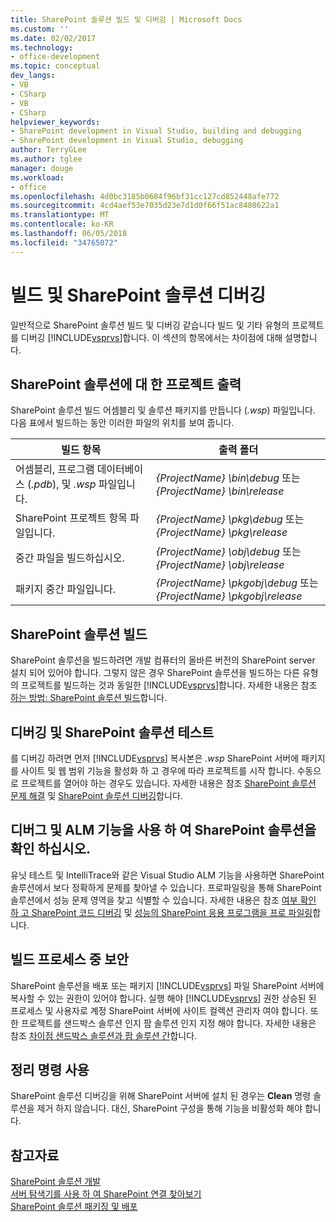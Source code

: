 ```yaml
---
title: SharePoint 솔루션 빌드 및 디버깅 | Microsoft Docs
ms.custom: ''
ms.date: 02/02/2017
ms.technology:
- office-development
ms.topic: conceptual
dev_langs:
- VB
- CSharp
- VB
- CSharp
helpviewer_keywords:
- SharePoint development in Visual Studio, building and debugging
- SharePoint development in Visual Studio, debugging
author: TerryGLee
ms.author: tglee
manager: douge
ms.workload:
- office
ms.openlocfilehash: 4d0bc3185b0684f96bf31cc127cd852448afe772
ms.sourcegitcommit: 4cd4aef53e7035d23e7d1d0f66f51ac8480622a1
ms.translationtype: MT
ms.contentlocale: ko-KR
ms.lasthandoff: 06/05/2018
ms.locfileid: "34765072"
---
```

# <a name="build-and-debug-sharepoint-solutions"></a>빌드 및 SharePoint 솔루션 디버깅
  일반적으로 SharePoint 솔루션 빌드 및 디버깅 같습니다 빌드 및 기타 유형의 프로젝트를 디버깅 [!INCLUDE[vsprvs](../sharepoint/includes/vsprvs-md.md)]합니다. 이 섹션의 항목에서는 차이점에 대해 설명합니다.  
  
## <a name="project-output-for-sharepoint-solutions"></a>SharePoint 솔루션에 대 한 프로젝트 출력
 SharePoint 솔루션 빌드 어셈블리 및 솔루션 패키지를 만듭니다 (*.wsp*) 파일입니다. 다음 표에서 빌드하는 동안 이러한 파일의 위치를 보여 줍니다.  
  
|빌드 항목|출력 폴더|  
|----------------|-------------------|  
|어셈블리, 프로그램 데이터베이스 (*.pdb*), 및 *.wsp* 파일입니다.|*{ProjectName} \bin\debug* 또는 *{ProjectName} \bin\release*|  
|SharePoint 프로젝트 항목 파일입니다.|*{ProjectName} \pkg\debug* 또는 *{ProjectName} \pkg\release*|  
|중간 파일을 빌드하십시오.|*{ProjectName} \obj\debug* 또는 *{ProjectName} \obj\release*|  
|패키지 중간 파일입니다.|*{ProjectName} \pkgobj\debug* 또는 *{ProjectName} \pkgobj\release*|  
  
## <a name="build-sharepoint-solutions"></a>SharePoint 솔루션 빌드
 SharePoint 솔루션을 빌드하려면 개발 컴퓨터의 올바른 버전의 SharePoint server 설치 되어 있어야 합니다. 그렇지 않은 경우 SharePoint 솔루션을 빌드하는 다른 유형의 프로젝트를 빌드하는 것과 동일한 [!INCLUDE[vsprvs](../sharepoint/includes/vsprvs-md.md)]합니다. 자세한 내용은 참조 [하는 방법: SharePoint 솔루션 빌드](../sharepoint/how-to-build-sharepoint-solutions.md)합니다.  
  
## <a name="debug-and-test-sharepoint-solutions"></a>디버깅 및 SharePoint 솔루션 테스트
 를 디버깅 하려면 먼저 [!INCLUDE[vsprvs](../sharepoint/includes/vsprvs-md.md)] 복사본은 *.wsp* SharePoint 서버에 패키지를 사이트 및 웹 범위 기능을 활성화 하 고 경우에 따라 프로젝트를 시작 합니다. 수동으로 프로젝트를 열어야 하는 경우도 있습니다. 자세한 내용은 참조 [SharePoint 솔루션 문제 해결](../sharepoint/troubleshooting-sharepoint-solutions.md) 및 [SharePoint 솔루션 디버깅](../sharepoint/debugging-sharepoint-solutions.md)합니다.  
  
## <a name="debug-and-verify-sharepoint-solutions-by-using-alm-features"></a>디버그 및 ALM 기능을 사용 하 여 SharePoint 솔루션을 확인 하십시오.
 유닛 테스트 및 IntelliTrace와 같은 Visual Studio ALM 기능을 사용하면 SharePoint 솔루션에서 보다 정확하게 문제를 찾아낼 수 있습니다. 프로파일링을 통해 SharePoint 솔루션에서 성능 문제 영역을 찾고 식별할 수 있습니다. 자세한 내용은 참조 [여부 확인 하 고 SharePoint 코드 디버깅](../sharepoint/verifying-and-debugging-sharepoint-code.md) 및 [성능의 SharePoint 응용 프로그램을 프로 파일링](../sharepoint/profiling-the-performance-of-sharepoint-applications.md)합니다.  
  
## <a name="security-during-the-build-process"></a>빌드 프로세스 중 보안
 SharePoint 솔루션을 배포 또는 패키지 [!INCLUDE[vsprvs](../sharepoint/includes/vsprvs-md.md)] 파일 SharePoint 서버에 복사할 수 있는 권한이 있어야 합니다. 실행 해야 [!INCLUDE[vsprvs](../sharepoint/includes/vsprvs-md.md)] 권한 상승된 된 프로세스 및 사용자로 계정 SharePoint 서버에 사이트 컬렉션 관리자 여야 합니다. 또한 프로젝트를 샌드박스 솔루션 인지 팜 솔루션 인지 지정 해야 합니다. 자세한 내용은 참조 [차이점 샌드박스 솔루션과 팜 솔루션 간](../sharepoint/differences-between-sandboxed-and-farm-solutions.md)합니다.  
  
## <a name="using-the-clean-command"></a>정리 명령 사용  
 SharePoint 솔루션 디버깅을 위해 SharePoint 서버에 설치 된 경우는 **Clean** 명령 솔루션을 제거 하지 않습니다. 대신, SharePoint 구성을 통해 기능을 비활성화 해야 합니다.  
  
## <a name="see-also"></a>참고자료
 [SharePoint 솔루션 개발](../sharepoint/developing-sharepoint-solutions.md)   
 [서버 탐색기를 사용 하 여 SharePoint 연결 찾아보기](../sharepoint/browsing-sharepoint-connections-using-server-explorer.md)   
 [SharePoint 솔루션 패키징 및 배포](../sharepoint/packaging-and-deploying-sharepoint-solutions.md)  
  
 